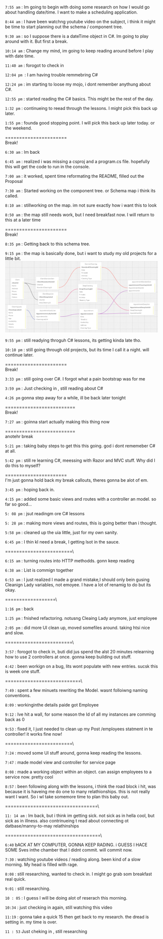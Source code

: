 `7:55 am` : Im going to begin with doing some research on how I would go about handling date/time. I want to make a scheduling application.

`8:44 am` : I have been watchng youtube video on the subject, i think it might be time to start planning out the schema / component tree.

`9:30 am` : so I suppose there is a dateTime object in C#. Im going to play around with it. But first a break.

`10:14 am` : Change my mind, im going to keep reading around before I play with date time.

`11:40 am` : forogot to check in

`12:04 pm `: I am having trouble remmebring C#

`12:24 pm` : im starting to loose my mojo, i dont remember anythung about C#. 

`12:55 pm` : started reading the C# basics. This might be the rest of the day.

`1:32 pm` : continueing to reead through the lessons. I might pick this back up later.

`1:55 pm` : founda  good stopping point. I will pick this back up later today. or the weekend.

======================\
Break!

`6:30 am` : Im back

`6:45 am` : realized i was missing a csproj and a program.cs file. hopefully this will get the code to run in the console.

`7:00 am` : it worked, spent time reformating the README, filled out the Proposal

`7:30 am` : Started working on the component tree. or Schema map i think its called.

`8:10 am` : stillworking on the map. im not sure exactly how i want this to look

`8:50 am` : the map still needs work, but I need breakfast now. I will return to this at a later time

======================\
Break!

`8:35 pm` : Getting back to this schema tree. 


`9:15 pm` : the map is basically done, but i want to study my old projects for a little bit. 
![Alt text](<./img/Screenshot 2.png>)

`9:55 pm` : still readying throguh C# lessons, its getting kinda late tho.

`10:10 pm` : still going through old projects, but its time I call it a night. will continue later.

======================\
Break!

`3:33 pm` : still going over C#. I forgot what a pain bootstrap was for me

`3:59 pm` : Just checking in , still reading about C#

`4:26 pm` gonna step away for a while, ill be back later tonight

=========================\
Break!

`7:27 am` : goinna start actually making this thing now

=========================\
anotehr break

`5:21 pm` : taking baby steps to get this this going. god i dont rememeber C# at all. 

`5:42 pm` : still re learning C#, meessing with Razor and MVC stuff. Why did I do this to myself?

======================\
I'm just gonna hold back my break callouts, theres gonna be alot of em.

`3:45 pm` :  hoping back in.


`4:15 pm` : added some basic views and routes with a controller an model. so far so good... 

`5: 08 pm` : jsut readingm ore C# lessons

`5: 28 pm` : making more views and routes, this is going better than i thought. 

`5:58 pm` : cleaned up the uia little, just for my own sanity.

`6:45 pm` : I thin kI need a break, I getting lsot in the sauce. 


========================\


`6:15 am` : turning routes into HTTP methodds. gonn keep reading

`6:38 am` : List is commign together

`6:53 am` : I just realized I made a grand mistake,I should only bein gusing Cleanign Lady variables, not emoyee. I have a lot of renamig to do but its okay.


==================\


`1:16 pm` : back

`1:25 pm` : fnished refactoring. notusng Cleaing Lady anymore, just employee

`2:05 pm` : did more UI clean up, moved somefiles around. taking htsi nice and slow.

========================\

`3:57` : forogot to check in, buti did jus spend the alst 20 minutes relearning how to use 2 controllers at once. gonna keep building out stuff.

`4:42` : been workign on a bug, lits wont populate with new entries. sucsk this is week one stuff.

===========================\

`7:49` : spent a few minuets rewriting the Model. wasnt folloiwng naming conventions.

`8:09` : workinginthe details paide got Employee

`9:12` : Ive hit a wall, for some reason the Id of all my instances are comming back as 0

`9:53` : fixed it, I just needed to clean up my Post /employees statment in te controller! it works fine now!

========================\

`7:24` : moved some UI stuff around, gonna keep reading the lessons.

`7:47` : made model view and controller for service page

`8:08` : made a working object within an object. can assign employees to a service now. pretty cool

`8:57` : been following along with the lessons, i think the road block i hit, was because it is haveing me do one to many relathionships. this is not really want I want. So i wl take somemore time to plan this baby out.

=================================\

`11: 14 am` : Im  back, but i think im getting sick. not sick as in hella cool, but sick as in illness. also contrinueing t read about connecting ot datbase/manny-to-may relathinships

==================================\

`6:40` bACK AT MY COMPUTER, GONNA KEEP RADING. i GUESS I HACE SOME Sves inthe chamber that I didnt commit. will commit now.

`7:30` : watching youtube videos / reading along. been kind of a slow morning. My head is filled with rage.

`8:08` : still researching, wanted to check in. I might go grab som breakfast real quick.

`9:01` : still researching.

`10 : 05` : I guess I will be doing alot of reserach this morning.

`10:34` : just checking in again, still watching this video 

`11:19` : gonna take a quick 15 then get back to my research. the dread is setting in. my time is over.

`11 : 53` Just cheking in , still researching